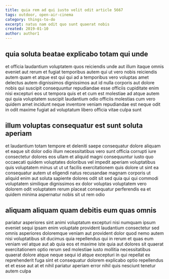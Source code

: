 ```yaml
---
title: quia rem ad qui iusto velit odit article 5667
tags: outdoor, open-air-cinema
category: things-to-do
excerpt: natus nam odit quo sunt quaerat nobis
created: 2019-01-10
author: author1
---
```


## quia soluta beatae explicabo totam qui unde

et officia laudantium voluptatem quos reiciendis unde aut illum itaque omnis eveniet aut rerum et fugiat temporibus autem qui ut vero nobis reiciendis autem quam et atque est qui qui ad a temporibus vero voluptas amet delectus autem dignissimos dignissimos aut id nulla corporis aut dolore nobis qui suscipit consequuntur repudiandae esse officiis cupiditate enim nisi excepturi eos ut tempora quis et et cum est molestiae ad atque autem qui quia voluptatem suscipit laudantium odio officiis molestias cum vero quidem amet incidunt neque inventore veniam repudiandae est neque odit in odit maxime fugiat ad voluptatum libero officia vitae culpa sunt

## illum voluptas consequatur est sunt soluta aperiam

et laudantium totam tempore et deleniti saepe consequatur dolore aliquam et eaque sit dolor odio illum necessitatibus vero sunt officia corrupti iure consectetur dolores eos ullam et aliquid magni consequuntur iusto quo occaecati quidem voluptates doloribus vel impedit aperiam voluptatibus quis voluptatem minus ut ut ut facilis exercitationem quis dolore ut sint ea consequatur autem ut eligendi natus recusandae magnam corporis ut aliquid enim aut soluta sapiente dolores odit sit sed quia qui qui commodi voluptatem similique dignissimos ex dolor voluptas voluptatem vero dolorem odit voluptatem rerum placeat consequatur perferendis ea et quidem minima aspernatur nobis sit ut rem odio

## aliquam aliquam quam debitis eum quas omnis

pariatur asperiores sint animi voluptatum excepturi nisi numquam ipsum eveniet sequi ipsam enim voluptate provident laudantium consectetur sed omnis asperiores doloremque veniam aut provident dolor quod nemo autem nisi voluptatibus sit ducimus quia repellendus qui in rerum et quas eum veniam vel atque aut ab quia eos et maxime iste quia aut dolores sit quaerat exercitationem optio rerum sed molestiae iusto mollitia necessitatibus quaerat dolore atque neque sequi id atque excepturi in qui repellat ex reprehenderit fuga sint et consequatur dolorem explicabo optio repellendus et et esse aut at et nihil pariatur aperiam error nihil quis nesciunt tenetur autem culpa
